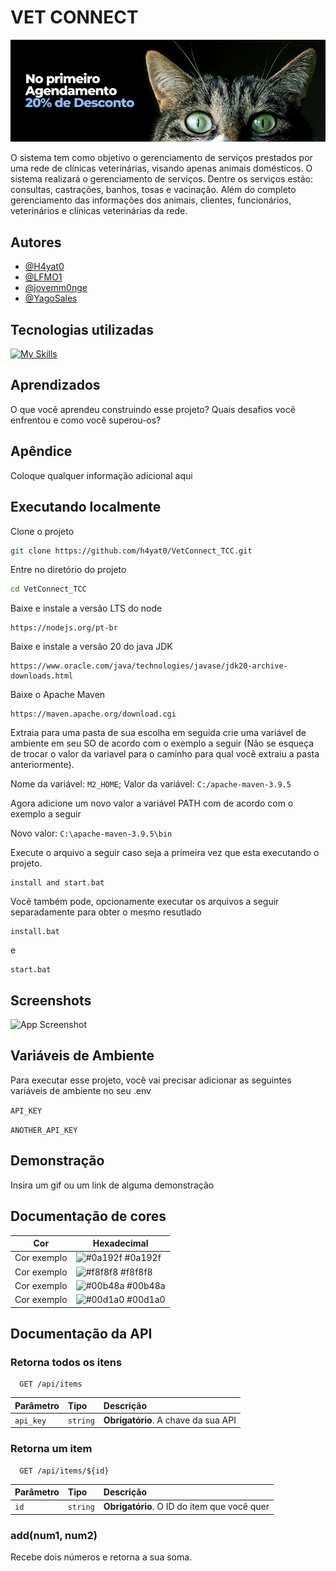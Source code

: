 # VET CONNECT

![Banner de Promoção](https://github.com/h4yat0/VetConnect_TCC/blob/main/web/src/assets/imgs/BannerPromo.png?raw=true)

O sistema tem como objetivo o gerenciamento de serviços prestados por uma rede de clínicas veterinárias, visando apenas animais domésticos. O sistema realizará o  gerenciamento de serviços. Dentre os serviços estão: consultas, castrações, banhos, tosas e vacinação. Além do completo gerenciamento das informações dos animais, clientes, funcionários, veterinários e clínicas veterinárias da rede.

## Autores

- [@H4yat0](https://www.github.com/h4yat0)
- [@LFMO1](https://www.github.com/lfmo1)
- [@jovemm0nge](https://www.github.com/jovemm0nge)
- [@YagoSales](https://www.github.com/yagodsales)

## Tecnologias utilizadas

[![My Skills](https://skillicons.dev/icons?i=react,redux,tailwind,vite,java,spring,maven,mysql,docker)](https://skillicons.dev)

## Aprendizados

O que você aprendeu construindo esse projeto? Quais desafios você enfrentou e como você superou-os?

## Apêndice

Coloque qualquer informação adicional aqui

## Executando localmente

Clone o projeto

```bash
git clone https://github.com/h4yat0/VetConnect_TCC.git
```

Entre no diretório do projeto

```bash
cd VetConnect_TCC
```

Baixe e instale a versão LTS do node

```https
https://nodejs.org/pt-br
```

Baixe e instale a versão 20 do java JDK

```https
https://www.oracle.com/java/technologies/javase/jdk20-archive-downloads.html
```

Baixe o Apache Maven

```https
https://maven.apache.org/download.cgi
```

Extraia para uma pasta de sua escolha em seguida crie uma variável de ambiente em seu SO de acordo com o exemplo a seguir (Não se esqueça de trocar o valor da variavel para o caminho para qual você extraiu a pasta anteriormente).

Nome da variável: ```M2_HOME```;
Valor da variável: ```C:/apache-maven-3.9.5```

Agora adicione um novo valor a variável PATH com de acordo com o exemplo a seguir

Novo valor: ```C:\apache-maven-3.9.5\bin```

Execute o arquivo a seguir caso seja a primeira vez que esta executando o projeto.

```text
install and start.bat
```

Você também pode, opcionamente executar os arquivos a seguir separadamente para obter o mesmo resutlado

```text
install.bat 
```

e

```text
start.bat 
```

## Screenshots

![App Screenshot](https://via.placeholder.com/468x300?text=App+Screenshot+Here)

## Variáveis de Ambiente

Para executar esse projeto, você vai precisar adicionar as seguintes variáveis de ambiente no seu .env

`API_KEY`

`ANOTHER_API_KEY`

## Demonstração

Insira um gif ou um link de alguma demonstração

## Documentação de cores

| Cor         | Hexadecimal                                                      |
| ----------- | ---------------------------------------------------------------- |
| Cor exemplo | ![#0a192f](https://via.placeholder.com/10/0a192f?text=+) #0a192f |
| Cor exemplo | ![#f8f8f8](https://via.placeholder.com/10/f8f8f8?text=+) #f8f8f8 |
| Cor exemplo | ![#00b48a](https://via.placeholder.com/10/00b48a?text=+) #00b48a |
| Cor exemplo | ![#00d1a0](https://via.placeholder.com/10/00b48a?text=+) #00d1a0 |

## Documentação da API

### Retorna todos os itens

```http
  GET /api/items
```

| Parâmetro | Tipo     | Descrição                           |
| :-------- | :------- | :---------------------------------- |
| `api_key` | `string` | **Obrigatório**. A chave da sua API |

### Retorna um item

```http
  GET /api/items/${id}
```

| Parâmetro | Tipo     | Descrição                                   |
| :-------- | :------- | :------------------------------------------ |
| `id`      | `string` | **Obrigatório**. O ID do item que você quer |

### add(num1, num2)

Recebe dois números e retorna a sua soma.
